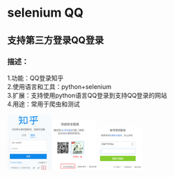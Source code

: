 # selenium QQ
## 支持第三方登录QQ登录  
### 描述：
1.功能：QQ登录知乎  
2.使用语言和工具：python+selenium  
3.扩展：支持使用python语言QQ登录到支持QQ登录的网站  
4.用途：常用于爬虫和测试  
  
<img src="zhihu.png" width = "20%" height = "20%" />     
  
<img src="QQchushi.png" width = "20%" height = "20%" />    
  
<img src="QQlogin.png" width = "20%" height = "20%" />    

